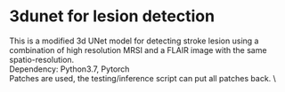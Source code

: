 # 3dunet for lesion detection
This is a modified 3d UNet model for detecting stroke lesion using a combination of high resolution MRSI and a FLAIR image with the same spatio-resolution.  \
Dependency: Python3.7, Pytorch \
Patches are used, the testing/inference script can put all patches back.  \
